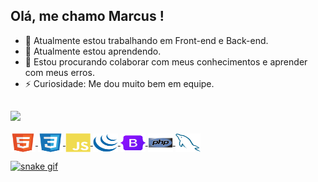 ## Olá, me chamo Marcus ! 


- 🔭 Atualmente estou trabalhando em Front-end e Back-end.
- 🌱 Atualmente estou aprendendo. 
- 👯 Estou procurando colaborar com meus conhecimentos e aprender com meus erros.  
- ⚡ Curiosidade: Me dou muito bem em equipe.

##

<div>
  <a href="https://github.com/MarcusContatoDev">
  <img height="180em" src="https://github-readme-stats.vercel.app/api?username=MarcusContatoDev&show_icons=true&theme=onedark&include_all_commits=true&count_private=true"/>
  
</div>
  
  
  
<div style="display: inline_block"><br>
   <img align="center" alt="Marcus-Html" height="30" width="40" src="https://raw.githubusercontent.com/devicons/devicon/master/icons/html5/html5-original.svg">
   <img align="center" alt="Marcus-css3" height="30" width="40" src="https://raw.githubusercontent.com/devicons/devicon/master/icons/css3/css3-original.svg">
   <img align="center" alt="Marcus-javascript" height="30" width="40" src="https://raw.githubusercontent.com/devicons/devicon/master/icons/javascript/javascript-plain.svg">
   <img align="center" alt="Marcus-jquery" height="30" width="40" src="https://raw.githubusercontent.com/devicons/devicon/master/icons/jquery/jquery-original.svg">
   <img align="center" alt="Marcus-bootstrap" height="30" width="40" src="https://raw.githubusercontent.com/devicons/devicon/master/icons/bootstrap/bootstrap-original.svg">
   <img align="center" alt="Marcus-php" height="30" width="40" src="https://raw.githubusercontent.com/devicons/devicon/master/icons/php/php-original.svg">
   <img align="center" alt="Marcus-mysql" height="30" width="40" src="https://raw.githubusercontent.com/devicons/devicon/master/icons/mysql/mysql-original.svg">
</div>  
  
  
 ![snake gif](https://github.com/MarcusContatoDev/MarcusContatoDev/blob/output/github-contribution-grid-snake.svg)
